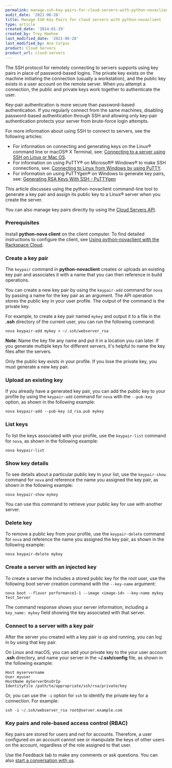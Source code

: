```yaml
---
permalink: manage-ssh-key-pairs-for-cloud-servers-with-python-novaclient
audit_date: '2021-06-28'
title: Manage SSH Key Pairs for cloud servers with python-novaclient
type: article
created_date: '2014-01-29'
created_by: Trey Hoehne
last_modified_date: '2021-06-28'
last_modified_by: Ana Corpus
product: Cloud Servers
product_url: cloud-servers
---
```


The SSH protocol for remotely connecting to servers supports using key
pairs in place of password-based logins. The private key exists on the machine
initiating the connection (usually a workstation), and the public key exists
in a user account on the remote server. When you attempt a connection, the
public and private keys work together to authenticate the user.

Key-pair authentication is more secure than password-based authentication. If
you regularly connect from the same machines, disabling password-based
authentication through SSH and allowing only key-pair authentication protects your
server from brute-force login attempts.

For more information about using SSH to connect to servers, see the following
articles:

 - For information on connecting and generating keys on the Linux&reg; command line
   or macOS&reg; X Terminal, see: [Connecting to a server using SSH on Linux or Mac OS](/support/how-to/connecting-to-a-server-using-ssh-on-linux-or-mac-os).
 - For information on using PuTTY&reg; on Microsoft&reg; Windows&reg; to make SSH connections,
   see: [Connecting to Linux from Windows by using PuTTY](/support/how-to/connecting-to-linux-from-windows-by-using-putty).
 - For information on using PuTTYgen&reg; on Windows to generate key pairs, see:
   [Generating RSA Keys With SSH - PuTTYgen](/support/how-to/generating-rsa-keys-with-ssh-puttygen)

This article discusses using the python-novaclient command-line tool to
generate a key pair and assign its public key to a Linux&reg; server when you
create the server.

You can also manage key pairs directly by using the
[Cloud Servers API](https://docs.rackspace.com/docs/cloud-servers/v2/api-reference/svr-basic-operations#create-a-server-key-pair).

### Prerequisites

Install **python-nova client** on the client computer. To find detailed instructions to configure the client, see
[Using python-novaclient with the Rackspace Cloud](/support/how-to/using-python-novaclient-with-the-rackspace-cloud).

### Create a key pair

The `keypair` command in **python-novaclient** creates or uploads an
existing key pair and associates it with a name that you can then reference 
in build operations.

You can create a new key pair by using the `keypair-add` command for `nova` by
passing a name for the key pair as an argument. The API operation stores the
public key in your user profile. The output of the command is the private key.

For example, to create a key pair named `mykey` and output it to a file in 
the **.ssh** directory of the current user, you can run the following command:

    nova keypair-add mykey > ~/.ssh/webserver_rsa

**Note**: Name the key file any name and put it in a location you can later.
If you generate multiple keys for different servers, it's helpful to name the
key files after the servers.

Only the public key exists in your profile. If you lose the private key, you
must generate a new key pair.

### Upload an existing key

If you already have a generated key pair, you can add the public key to your
profile by using the `keypair-add` command for `nova` with the `--pub-key`
option, as shown in the following example:

    nova keypair-add --pub-key id_rsa.pub mykey

### List keys

To list the keys associated with your profile, use the `keypair-list` command
for `nova`, as shown in the following example:

    nova keypair-list

### Show key details

To see details about a particular public key in your list, use the `keypair-show`
command for `nova`  and reference the name you assigned the key pair, as shown
in the following example:

    nova keypair-show mykey

You can use this command to retrieve your public key for use with another server.

### Delete key

To remove a public key from your profile, use the `keypair-delete` command for
`nova` and reference the name you assigned the key pair, as shown in the
following example:

    nova keypair-delete mykey

### Create a server with an injected key

To create a server the includes a stored public key for the root user, use the
following boot server creation command with the `--key-name` argument:

    nova boot --flavor performance1-1 --image <image-id> --key-name mykey Test_Server

The command response shows your server information, including a
`key_name: mykey` field showing the key associated with that
server.

### Connect to a server with a key pair

After the server you created with a key pair is up and running, you can log in by
using that key pair.

On Linux and macOS, you can add your private key to the your user account **.ssh**
directory, and name your server in the **~/.ssh/config** file, as shown in the
following example:

    Host myservername
    User myuser
    HostName myServerDnsOrIp
    IdentityFile /path/to/appropriate/ssh/rsa/private/key

Or, you can use the `-i` option for `ssh` to identify the private key for a
connection.  For example:

    ssh -i ~/.ssh/webserver_rsa root@server.example.com

### Key pairs and role-based access control (RBAC)

Key pairs are stored for users and not for accounts. Therefore, a user configured on an
account cannot see or manipulate the keys of other users on the account,
regardless of the role assigned to that user.

Use the Feedback tab to make any comments or ask questions. You can also [start a conversation with us](https://www.rackspace.com/contact).
